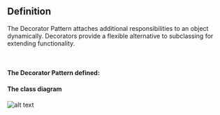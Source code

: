 <h2>Definition</h2>

The Decorator Pattern attaches additional responsibilities to an object dynamically. Decorators provide a flexible alternative to subclassing for extending functionality.

<br />

<h4>The Decorator Pattern defined:</h4>
<h4>The class diagram</h4>

![alt text](https://github.com/vegasuay/DesignPatterns/blob/master/StrategyPattern/diagram1.PNG)

